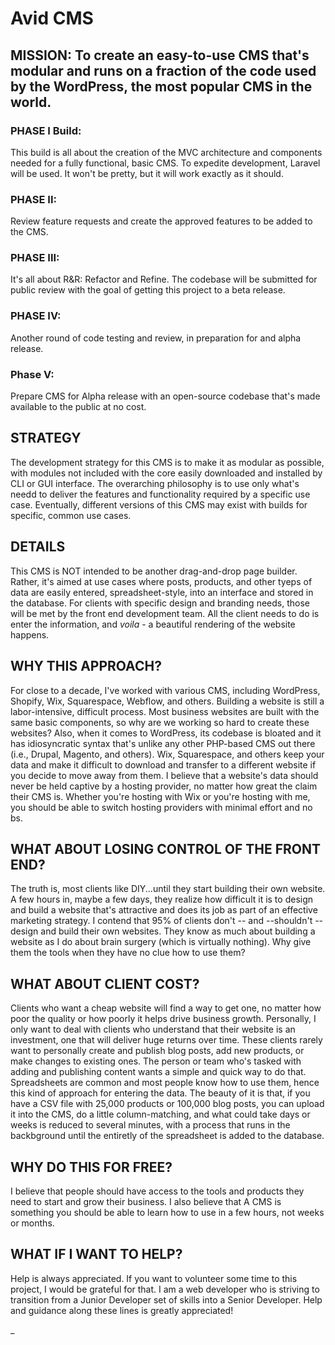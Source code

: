 # Avid CMS

## MISSION: To create an easy-to-use CMS that's modular and runs on a fraction of the code used by the WordPress, the most popular CMS in the world. 

### PHASE I Build:
This build is all about the creation of the MVC architecture and components needed for a fully functional, basic CMS. To expedite development, Laravel will be used. It won't be pretty, but it will work exactly as it should.

### PHASE II:
Review feature requests and create the approved features to be added to the CMS. 

### PHASE III:  
It's all about R&R: Refactor and Refine. The codebase will be submitted for public review with the goal of getting this project to a beta release.

### PHASE IV:
Another round of code testing and review, in preparation for and alpha release. 

### Phase V:
Prepare CMS for Alpha release with an open-source codebase that's made available to the public at no cost. 


## STRATEGY
The development strategy for this CMS is to make it as modular as possible, with modules not included with the core easily downloaded and installed by CLI or GUI interface. The overarching philosophy is to use only what's needd to deliver the features and functionality required by a specific use case. Eventually, different versions of this CMS may exist with builds for specific, common use cases. 

## DETAILS
This CMS is NOT intended to be another drag-and-drop page builder. Rather, it's aimed at use cases where posts, products, and other tyeps of data are easily entered, spreadsheet-style, into an interface and stored in the database. For clients with specific design and branding needs, those will be met by the front end development team. All the client needs to do is enter the information, and _voila_ - a beautiful rendering of the website happens. 

## WHY THIS APPROACH?
For close to a decade, I've worked with various CMS, including WordPress, Shopify, Wix, Squarespace, Webflow, and others. Building a website is still a labor-intensive, difficult process. Most business websites are built with the same basic components, so why are we working so hard to create these websites? Also, when it comes to WordPress, its codebase is bloated and it has idiosyncratic syntax that's unlike any other PHP-based CMS out there (i.e., Drupal, Magento, and others). Wix, Squarespace, and others keep your data and make it difficult to download and transfer to a different website if you decide to move away from them. I believe that a website's data should never be held captive by a hosting provider, no matter how great the claim their CMS is. Whether you're hosting with Wix or you're hosting with me, you should be able to switch hosting providers with minimal effort and no bs. 

## WHAT ABOUT LOSING CONTROL OF THE FRONT END?
The truth is, most clients like DIY...until they start building their own website. A few hours in, maybe a few days, they realize how difficult it is to design and build a website that's attractive and does its job as part of an effective marketing strategy. I contend that 95% of clients don't -- and --shouldn't -- design and build their own websites. They know as much about building a website as I do about brain surgery (which is virtually nothing). Why give them the tools when they have no clue how to use them? 

## WHAT ABOUT CLIENT COST? 
Clients who want a cheap website will find a way to get one, no matter how poor the quality or how poorly it helps drive business growth. Personally, I only want to deal with clients who understand that their website is an investment, one that will deliver huge returns over time. These clients rarely want to personally create and publish blog posts, add new products, or make changes to existing ones. The person or team who's tasked with adding and publishing content wants a simple and quick way to do that. Spreadsheets are common and most people know how to use them, hence this kind of approach for entering the data. The beauty of it is that, if you have a CSV file with 25,000 products or 100,000 blog posts, you can upload it into the CMS, do a little column-matching, and what could take days or weeks is reduced to several minutes, with a process that runs in the backbground until the entiretly of the spreadsheet is added to the database.

## WHY DO THIS FOR FREE?
I believe that people should have access to the tools and products they need to start and grow their business. I also believe that A CMS is something you should be able to learn how to use in a few hours, not weeks or months. 

## WHAT IF I WANT TO HELP?
Help is always appreciated. If you want to volunteer some time to this project, I would be grateful for that. I am a web developer who is striving to transition from a Junior Developer set of skills into a Senior Developer. Help and guidance along these lines is greatly appreciated!


_

